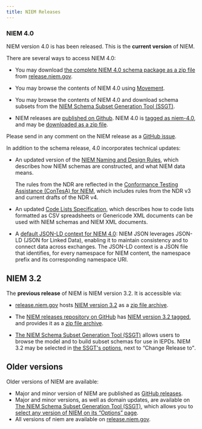 ```yaml
---
title: NIEM Releases
---
```


### NIEM 4.0 ###

NIEM version 4.0 is has been released. This is the **current version** of NIEM.

There are several ways to access NIEM 4.0:

- You may download
  [the complete NIEM 4.0 schema package as a zip file](https://release.niem.gov/niem/4.0/niem-4.0.rel.zip)
  from [release.niem.gov](https://release.niem.gov/niem/4.0/).

- You may browse the contents of NIEM 4.0 using [Movement](https://beta.movement.niem.gov).
  
- You may browse the contents of NIEM 4.0 and download schema subsets from the
  [NIEM Schema Subset Generation Tool (SSGT)](https://tools.niem.gov/niemtools/ssgt/index.iepd).
  
- NIEM releases are 
  [published on Github](https://github.com/NIEM/NIEM-Releases). NIEM 4.0 is 
  [tagged as niem-4.0](https://github.com/NIEM/NIEM-Releases/releases/tag/niem-4.0),
  and may be
  [downloaded as a zip file](https://github.com/NIEM/NIEM-Releases/archive/niem-4.0.zip).
  
Please send in any comment on the NIEM release as a [GitHub issue](https://github.com/NIEM/NIEM-Releases/issues).

In addition to the schema release, 4.0 incorporates technical updates:

- An updated version of the
  [NIEM Naming and Design Rules](https://github.com/NIEM/NIEM-NDR), which
  describes how NIEM schemas are constructed, and what NIEM data means.
  
  The rules from the NDR are reflected in the [Conformance Testing Assistance
  (ConTesA) for NIEM](https://tools.niem.gov/contesa/), which includes rules
  from the NDR v3 and current drafts of the NDR v4.

- An updated
  [Code Lists Specification](https://github.com/NIEM/NIEM-Code-Lists-Spec),
  which describes how to code lists formatted as CSV spreadsheets or Genericode
  XML documents can be used with NIEM schemas and NIEM XML documents.

- A
  [default JSON-LD context for NIEM 4.0](https://release.niem.gov/jsonld-context/niem-4.0-context.jsonld):
  NIEM JSON leverages JSON-LD (JSON for Linked Data), enabling it to maintain
  consistency and to connect data across exchanges. The JSON-LD context is a
  JSON file that identifies, for every namespace for NIEM content, the namespace
  prefix and its corresponding namespace URI.

## NIEM 3.2

The **previous release** of NIEM is NIEM version 3.2. It is accessible via:

- [release.niem.gov](https://release.niem.gov/niem) hosts [NIEM version 3.2](https://release.niem.gov/niem/3.2) as a [zip file archive](https://release.niem.gov/niem/3.2/niem-3.2.rel.zip).

- The [NIEM releases repository on GitHub](https://github.com/NIEM/NIEM-Releases/) 
    has [NIEM version 3.2 tagged](https://github.com/NIEM/NIEM-Releases/releases/tag/niem-3.2),
    and provides it as a [zip file archive](https://github.com/NIEM/NIEM-Releases/archive/niem-3.2.zip).

- [The NIEM Schema Subset Generation Tool (SSGT)](https://tools.niem.gov/niemtools/ssgt/index.iepd)
    allows users to browse the model and to build subset schemas for use in
    IEPDs. NIEM 3.2 may be selected in
    [the SSGT's options](https://tools.niem.gov/niemtools/ssgt/SSGT-Options.iepd),
    next to <q>Change Release to</q>.

## Older versions

Older versions of NIEM are available:

- Major and minor version of NIEM are published as
  [GitHub releases](https://github.com/NIEM/NIEM-Releases/releases).
- Major and minor versions, as well as domain updates, are available on 
    [The NIEM Schema Subset Generation Tool (SSGT)](https://tools.niem.gov/niemtools/ssgt/index.iepd),
    which allows you to 
    [select any version of NIEM on its <q>Options</q> page](https://tools.niem.gov/niemtools/ssgt/SSGT-Options.iepd).
- All versions of niem are available on
  [release.niem.gov](https://release.niem.gov/niem/).

